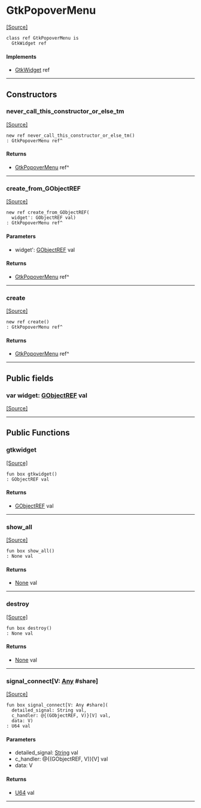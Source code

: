 # GtkPopoverMenu
<span class="source-link">[[Source]](src/gtk3/GtkPopoverMenu.md#L6)</span>
```pony
class ref GtkPopoverMenu is
  GtkWidget ref
```

#### Implements

* [GtkWidget](gtk3-GtkWidget.md) ref

---

## Constructors

### never_call_this_constructor_or_else_tm
<span class="source-link">[[Source]](src/gtk3/GtkPopoverMenu.md#L10)</span>


```pony
new ref never_call_this_constructor_or_else_tm()
: GtkPopoverMenu ref^
```

#### Returns

* [GtkPopoverMenu](gtk3-GtkPopoverMenu.md) ref^

---

### create_from_GObjectREF
<span class="source-link">[[Source]](src/gtk3/GtkPopoverMenu.md#L13)</span>


```pony
new ref create_from_GObjectREF(
  widget': GObjectREF val)
: GtkPopoverMenu ref^
```
#### Parameters

*   widget': [GObjectREF](gtk3-..-gobject-GObjectREF.md) val

#### Returns

* [GtkPopoverMenu](gtk3-GtkPopoverMenu.md) ref^

---

### create
<span class="source-link">[[Source]](src/gtk3/GtkPopoverMenu.md#L17)</span>


```pony
new ref create()
: GtkPopoverMenu ref^
```

#### Returns

* [GtkPopoverMenu](gtk3-GtkPopoverMenu.md) ref^

---

## Public fields

### var widget: [GObjectREF](gtk3-..-gobject-GObjectREF.md) val
<span class="source-link">[[Source]](src/gtk3/GtkPopoverMenu.md#L7)</span>



---

## Public Functions

### gtkwidget
<span class="source-link">[[Source]](src/gtk3/GtkPopoverMenu.md#L9)</span>


```pony
fun box gtkwidget()
: GObjectREF val
```

#### Returns

* [GObjectREF](gtk3-..-gobject-GObjectREF.md) val

---

### show_all
<span class="source-link">[[Source]](src/gtk3/GtkWidget.md#L4)</span>


```pony
fun box show_all()
: None val
```

#### Returns

* [None](builtin-None.md) val

---

### destroy
<span class="source-link">[[Source]](src/gtk3/GtkWidget.md#L7)</span>


```pony
fun box destroy()
: None val
```

#### Returns

* [None](builtin-None.md) val

---

### signal_connect\[V: [Any](builtin-Any.md) #share\]
<span class="source-link">[[Source]](src/gtk3/GtkWidget.md#L10)</span>


```pony
fun box signal_connect[V: Any #share](
  detailed_signal: String val,
  c_handler: @{(GObjectREF, V)}[V] val,
  data: V)
: U64 val
```
#### Parameters

*   detailed_signal: [String](builtin-String.md) val
*   c_handler: @{(GObjectREF, V)}[V] val
*   data: V

#### Returns

* [U64](builtin-U64.md) val

---

